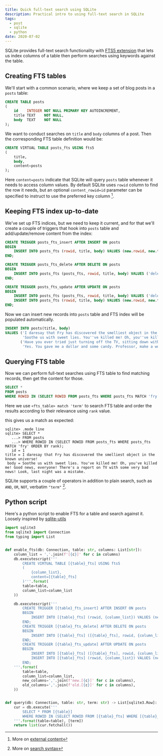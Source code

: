 ```yaml
---
title: Quick full-text search using SQLite
description: Practical intro to using full-text search in SQLite
tags:
  - post
  - sqlite
  - python
date: 2020-07-02
---
```



SQLite provides full-text search functionality with [FTS5 extension][fts5] that lets us index columns of a table
then perform searches using keywords against the table.

## Creating FTS tables

We'll start with a common scenario, where we keep a set of blog posts in a `posts` table:

```sql
CREATE TABLE posts
(
    id    INTEGER NOT NULL PRIMARY KEY AUTOINCREMENT,
    title TEXT    NOT NULL,
    body  TEXT    NOT NULL
);
```

We want to conduct searches on `title` and `body` columns of a post.
Then the corresponding FTS table definition would be:

```sql
CREATE VIRTUAL TABLE posts_fts USING fts5
(
    title,
    body,
    content=posts
);
```

Here `content=posts` indicate that SQLite will query `posts` table whenever it needs to access column values.
By default SQLite uses `rowid` column to find the row it needs,
but an optional `content_rowid=id` parameter can be specified to instruct to use the preferred key column [^ftsconfig].

## Keeping FTS index up-to-date

We've set up FTS indices, but we need to keep it current,
and for that we'll create a couple of triggers that hook into `posts` table
and add/update/remove content from the index:

```sql
CREATE TRIGGER posts_fts_insert AFTER INSERT ON posts
BEGIN
    INSERT INTO posts_fts (rowid, title, body) VALUES (new.rowid, new.title, new.body);
END;

CREATE TRIGGER posts_fts_delete AFTER DELETE ON posts
BEGIN
    INSERT INTO posts_fts (posts_fts, rowid, title, body) VALUES ('delete', old.rowid, old.title, old.body);
END;

CREATE TRIGGER posts_fts_update AFTER UPDATE ON posts
BEGIN
    INSERT INTO posts_fts (posts_fts, rowid, title, body) VALUES ('delete', old.rowid, old.title, old.body);
    INSERT INTO posts_fts (rowid, title, body) VALUES (new.rowid, new.title, new.body);
END;
```
Now we can insert new records into `posts` table and FTS index will be populated automatically.

```sql
INSERT INTO posts(title, body)
VALUES ('I daresay that Fry has discovered the smelliest object in the known universe!',
        'Soothe us with sweet lies. You''ve killed me! Oh, you''ve killed me! Good news, everyone! There''s a report on TV with some very bad news! Look, last night was a mistake.'),
       ('Have you ever tried just turning off the TV, sitting down with your children, and hitting them?',
        'Yes. You gave me a dollar and some candy. Professor, make a woman out of me. You seem malnourished. Are you suffering from intestinal parasites? Is the Space Pope reptilian!? I don''t ''need'' to drink. I can quit anytime I want!');
```

## Querying FTS table

Now we can perform full-text searches using FTS table to find matching records, then get the content for those.

```sql
SELECT *
FROM posts
WHERE ROWID IN (SELECT ROWID FROM posts_fts WHERE posts_fts MATCH 'fry' ORDER BY rank);
```

Here we use `<fts_table> match 'term'` to search FTS table
and order the results according to their relevance using `rank` value.

this gives us a match as expected:

```commandline
sqlite> .mode line
sqlite> SELECT *
   ...> FROM posts
   ...> WHERE ROWID IN (SELECT ROWID FROM posts_fts WHERE posts_fts MATCH 'fry' ORDER BY rank);
   id = 1
title = I daresay that Fry has discovered the smelliest object in the known universe!
 body = Soothe us with sweet lies. You've killed me! Oh, you've killed me! Good news, everyone! There's a report on TV with some very bad news! Look, last night was a mistake.
```

SQLite supports a couple of operators in addition to plain search, such as `AND`, `OR`, `NOT`, verbatim `"term"` [^operators].


## Python script

Here's a python script to enable FTS for a table and search against it. Loosely inspired by [sqlite-utils][sqlite-utils]

```python
import sqlite3
from sqlite3 import Connection
from typing import List


def enable_fts(db: Connection, table: str, columns: List[str]):
    column_list = ','.join(f'[{c}]' for c in columns)
    db.executescript('''
        CREATE VIRTUAL TABLE [{table}_fts] USING fts5
        (
            {column_list},
            content=[{table}_fts]
        )'''.format(
        table=table,
        column_list=column_list
    ))

    db.executescript('''
        CREATE TRIGGER [{table}_fts_insert] AFTER INSERT ON posts
        BEGIN
            INSERT INTO [{table}_fts] (rowid, {column_list}) VALUES (new.rowid, {new_columns});
        END;
        CREATE TRIGGER [{table}_fts_delete] AFTER DELETE ON posts
        BEGIN
            INSERT INTO [{table}_fts] ([{table}_fts], rowid, {column_list}) VALUES ('delete', old.rowid, {old_columns});
        END;
        CREATE TRIGGER [{table}_fts_update] AFTER UPDATE ON posts
        BEGIN
            INSERT INTO [{table}_fts] ([{table}_fts], rowid, {column_list}) VALUES ('delete', old.rowid, {old_columns});
            INSERT INTO [{table}_fts] (rowid, {column_list}) VALUES (new.rowid, {new_columns});
        END;
    '''.format(
        table=table,
        column_list=column_list,
        new_columns=','.join(f'new.[{c}]' for c in columns),
        old_columns=','.join(f'old.[{c}]' for c in columns),
    ))


def query(db: Connection, table: str, term: str) -> List[sqlite3.Row]:
    cur = db.execute('''
        SELECT * FROM [{table}]
        WHERE ROWID IN (SELECT ROWID FROM [{table}_fts] WHERE [{table}_fts] MATCH ? ORDER BY rank)
    '''.format(table=table), [term])
    return list(cur.fetchall())
```

[fts5]: https://www.sqlite.org/fts5.html
[sqlite-utils]: https://github.com/simonw/sqlite-utils

[^ftsconfig]: More on [external content](https://www.sqlite.org/fts5.html#external_content_tables)
[^operators]: More on [search syntax](https://www.sqlite.org/fts5.html#full_text_query_syntax)
